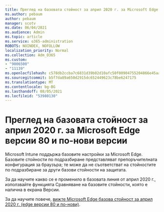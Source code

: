```yaml
---
title: Преглед на базовата стойност за април 2020 г. за Microsoft Edge версии 80 и по-нови версии
ms.author: pebaum
author: pebaum
manager: scotv
ms.date: 06/04/2021
ms.audience: Admin
ms.topic: article
ms.service: o365-administration
ROBOTS: NOINDEX, NOFOLLOW
localization_priority: Normal
ms.collection: Adm_O365
ms.custom:
- "9006500"
- "11139"
ms.openlocfilehash: c578db2ccba7c6831d39b02d10afc50f00904755204866e45aa4eb2ec313a8e3
ms.sourcegitcommit: b5f7da89a650d2915dc652449623c78be6247175
ms.translationtype: MT
ms.contentlocale: bg-BG
ms.lasthandoff: 08/05/2021
ms.locfileid: "53980130"
---
```

# <a name="view-the-april-2020-baseline-for-microsoft-edge-versions-80-and-later"></a>Преглед на базовата стойност за април 2020 г. за Microsoft Edge версии 80 и по-нови версии

Microsoft Intune поддържа базовите настройки за Microsoft Edge. Базовите стойности по подразбиране представляват препоръчителната конфигурация за браузъра; те може да не съответстват на стойностите по подразбиране за други базови стойности на защитата.

За да научите какво се е променило в базовата линия от април 2020 г., използвайте функцията Сравняване на базовите стойности, която е налична в екрана Версии.

За да научите повече, [вижте Microsoft Edge базова стойност за април 2020 г. (edge версии 80 и по-нови)](/mem/intune/protect/security-baseline-settings-edge?pivots=edge-april-2020).
